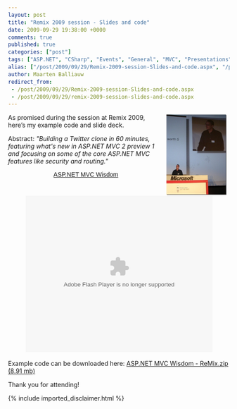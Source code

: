 ```yaml
---
layout: post
title: "Remix 2009 session - Slides and code"
date: 2009-09-29 19:38:00 +0000
comments: true
published: true
categories: ["post"]
tags: ["ASP.NET", "CSharp", "Events", "General", "MVC", "Presentations", "Testing"]
alias: ["/post/2009/09/29/Remix-2009-session-Slides-and-code.aspx", "/post/2009/09/29/remix-2009-session-slides-and-code.aspx"]
author: Maarten Balliauw
redirect_from:
 - /post/2009/09/29/Remix-2009-session-Slides-and-code.aspx
 - /post/2009/09/29/remix-2009-session-slides-and-code.aspx
---
```

<p><a href="/images/2009/9/maartenatremix.jpg"><img src="/images/2009/9/maartenatremix.jpg" alt="" align="right" width="140" border="0" hspace="5" /></a>As promised during the session at Remix 2009, here’s my example code and slide deck.</p>  <p>Abstract: <em>&quot;Building a Twitter clone in 60 minutes, featuring what's new in ASP.NET MVC 2 preview 1 and focusing on some of the core ASP.NET MVC features like security and routing.&quot;</em></p>

<div style="width:100%;text-align:center;" id="__ss_2091268"><a style="font:14px Helvetica,Arial,Sans-serif;display:block;margin:12px 0 3px 0;text-decoration:underline;" href="http://www.slideshare.net/maartenba/aspnet-mvc-wisdom" title="ASP.NET MVC Wisdom">ASP.NET MVC Wisdom</a><object style="margin:0px" width="425" height="355"><param name="movie" value="http://static.slidesharecdn.com/swf/ssplayer2.swf?doc=asp-netmvcwisdom-090929123237-phpapp01&stripped_title=aspnet-mvc-wisdom" /><param name="allowFullScreen" value="true"/><param name="allowScriptAccess" value="always"/><embed src="http://static.slidesharecdn.com/swf/ssplayer2.swf?doc=asp-netmvcwisdom-090929123237-phpapp01&stripped_title=aspnet-mvc-wisdom" type="application/x-shockwave-flash" allowscriptaccess="always" allowfullscreen="true" width="425" height="355"></embed></object></div>

<p>Example code can be downloaded here: <a href="/files/2009/9/ASP.NET+MVC+Wisdom+-+ReMix.zip">ASP.NET MVC Wisdom - ReMix.zip (8.91 mb)</a></p>

<p>Thank you for attending!</p>

{% include imported_disclaimer.html %}

